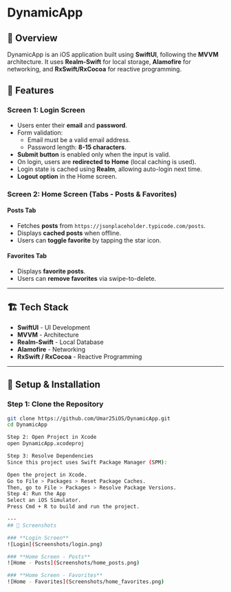 # DynamicApp

## 📌 Overview
DynamicApp is an iOS application built using **SwiftUI**, following the **MVVM** architecture. It uses **Realm-Swift** for local storage, **Alamofire** for networking, and **RxSwift/RxCocoa** for reactive programming.

## 🎯 Features
### **Screen 1: Login Screen**
- Users enter their **email** and **password**.
- Form validation:
  - Email must be a valid email address.
  - Password length: **8-15 characters**.
- **Submit button** is enabled only when the input is valid.
- On login, users are **redirected to Home** (local caching is used).
- Login state is cached using **Realm**, allowing auto-login next time.
- **Logout option** in the Home screen.

### **Screen 2: Home Screen (Tabs - Posts & Favorites)**
#### **Posts Tab**
- Fetches **posts** from `https://jsonplaceholder.typicode.com/posts`.
- Displays **cached posts** when offline.
- Users can **toggle favorite** by tapping the star icon.

#### **Favorites Tab**
- Displays **favorite posts**.
- Users can **remove favorites** via swipe-to-delete.

---
## 🏗 Tech Stack
- **SwiftUI** - UI Development
- **MVVM** - Architecture
- **Realm-Swift** - Local Database
- **Alamofire** - Networking
- **RxSwift / RxCocoa** - Reactive Programming

---
## 🚀 Setup & Installation

### **Step 1: Clone the Repository**
```sh
git clone https://github.com/Umar25iOS/DynamicApp.git
cd DynamicApp

Step 2: Open Project in Xcode
open DynamicApp.xcodeproj

Step 3: Resolve Dependencies
Since this project uses Swift Package Manager (SPM):

Open the project in Xcode.
Go to File > Packages > Reset Package Caches.
Then, go to File > Packages > Resolve Package Versions.
Step 4: Run the App
Select an iOS Simulator.
Press Cmd + R to build and run the project.

---
## 📸 Screenshots

### **Login Screen**
![Login](Screenshots/login.png)

### **Home Screen - Posts**
![Home - Posts](Screenshots/home_posts.png)

### **Home Screen - Favorites**
![Home - Favorites](Screenshots/home_favorites.png)
